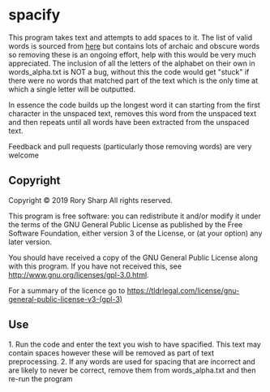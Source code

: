 # spacify
This program takes text and attempts to add spaces to it. The list of valid words is sourced from [here](https://github.com/dwyl/english-words/blob/master/words_alpha.txt) but contains lots of archaic and obscure words so removing these is an ongoing effort, help with this would be very much appreciated. The inclusion of all the letters of the alphabet on their own in words_alpha.txt is NOT a bug, without this the code would get "stuck" if there were no words that matched part of the text which is the only time at which a single letter will be outputted.

In essence the code builds up the longest word it can starting from the first character in the unspaced text, removes this word from the unspaced text and then repeats until all words have been extracted from the unspaced text. 

Feedback and pull requests (particularly those removing words) are very welcome


## Copyright
Copyright © 2019  Rory Sharp All rights reserved.

This program is free software: you can redistribute it and/or modify
it under the terms of the GNU General Public License as published by
the Free Software Foundation, either version 3 of the License, or
(at your option) any later version.

You should have received a copy of the GNU General Public License
along with this program.  If you have not received this, see <http://www.gnu.org/licenses/gpl-3.0.html>.

For a summary of the licence go to https://tldrlegal.com/license/gnu-general-public-license-v3-(gpl-3)


## Use 
1\. Run the code and enter the text you wish to have spacified. This text may contain spaces however these will be removed as part of text preprocessing.
2\. If any words are used for spacing that are incorrect and are likely to never be correct, remove them from words_alpha.txt and then re-run the program

